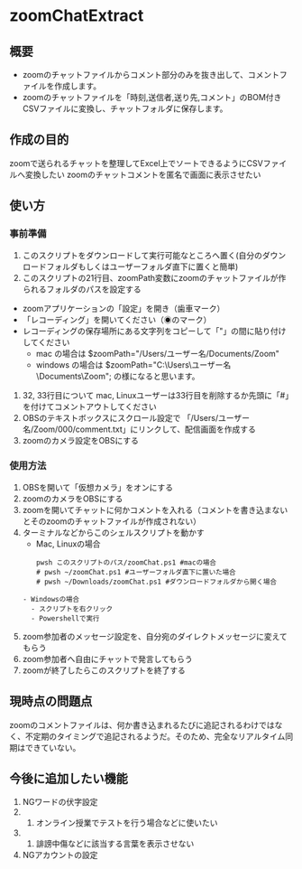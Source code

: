 # zoomChatExtract
## 概要
- zoomのチャットファイルからコメント部分のみを抜き出して、コメントファイルを作成します。
- zoomのチャットファイルを「時刻,送信者,送り先,コメント」のBOM付きCSVファイルに変換し、チャットフォルダに保存します。
## 作成の目的
zoomで送られるチャットを整理してExcel上でソートできるようにCSVファイルへ変換したい
zoomのチャットコメントを匿名で画面に表示させたい
## 使い方
### 事前準備
1. このスクリプトをダウンロードして実行可能なところへ置く(自分のダウンロードフォルダもしくはユーザーフォルダ直下に置くと簡単)
1. このスクリプトの21行目、zoomPath変数にzoomのチャットファイルが作られるフォルダのパスを設定する
- zoomアプリケーションの「設定」を開き（歯車マーク）
- 「レコーディング」を開いてください（◉のマーク）
- レコーディングの保存場所にある文字列をコピーして「"」の間に貼り付けしてください
  - mac の場合は
    $zoomPath="/Users/ユーザー名/Documents/Zoom"
  - windows の場合は
    $zoomPath="C:\Users\ユーザー名\Documents\Zoom";
  の様になると思います。
1. 32, 33行目について mac, Linuxユーザーは33行目を削除するか先頭に「#」を付けてコメントアウトしてください
1. OBSのテキストボックスにスクロール設定で 「/Users/ユーザー名/Zoom/000/comment.txt」にリンクして、配信画面を作成する
1. zoomのカメラ設定をOBSにする
### 使用方法
1. OBSを開いて「仮想カメラ」をオンにする
1. zoomのカメラをOBSにする
1. zoomを開いてチャットに何かコメントを入れる（コメントを書き込まないとそのzoomのチャットファイルが作成されない）
1. ターミナルなどからこのシェルスクリプトを動かす
    - Mac, Linuxの場合
        ```
        pwsh このスクリプトのパス/zoomChat.ps1 #macの場合
        # pwsh ~/zoomChat.ps1 #ユーザーフォルダ直下に置いた場合
        # pwsh ~/Downloads/zoomChat.ps1 #ダウンロードフォルダから開く場合
    ```
    - Windowsの場合
      - スクリプトを右クリック
      - Powershellで実行
1. zoom参加者のメッセージ設定を、自分宛のダイレクトメッセージに変えてもらう
1. zoom参加者へ自由にチャットで発言してもらう
1. zoomが終了したらこのスクリプトを終了する
## 現時点の問題点
zoomのコメントファイルは、何か書き込まれるたびに追記されるわけではなく、不定期のタイミングで追記されるようだ。そのため、完全なリアルタイム同期はできていない。
## 今後に追加したい機能
1. NGワードの伏字設定
1. 1. オンライン授業でテストを行う場合などに使いたい
1. 1. 誹謗中傷などに該当する言葉を表示させない
1. NGアカウントの設定
